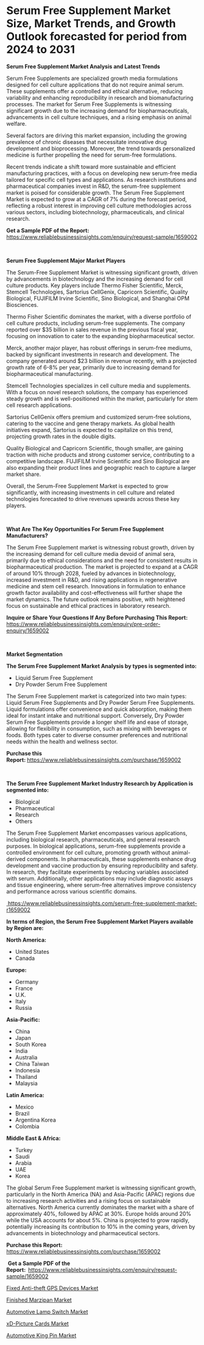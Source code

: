 <p><h1>Serum Free Supplement Market Size, Market Trends, and Growth Outlook forecasted for period from 2024 to 2031</h1></p><p><strong>Serum Free Supplement Market Analysis and Latest Trends</strong></p>
<p><p>Serum Free Supplements are specialized growth media formulations designed for cell culture applications that do not require animal serum. These supplements offer a controlled and ethical alternative, reducing variability and enhancing reproducibility in research and biomanufacturing processes. The market for Serum Free Supplements is witnessing significant growth due to the increasing demand for biopharmaceuticals, advancements in cell culture techniques, and a rising emphasis on animal welfare.</p><p>Several factors are driving this market expansion, including the growing prevalence of chronic diseases that necessitate innovative drug development and bioprocessing. Moreover, the trend towards personalized medicine is further propelling the need for serum-free formulations.  </p><p>Recent trends indicate a shift toward more sustainable and efficient manufacturing practices, with a focus on developing new serum-free media tailored for specific cell types and applications. As research institutions and pharmaceutical companies invest in R&D, the serum-free supplement market is poised for considerable growth. The Serum Free Supplement Market is expected to grow at a CAGR of 7% during the forecast period, reflecting a robust interest in improving cell culture methodologies across various sectors, including biotechnology, pharmaceuticals, and clinical research.</p></p>
<p><strong>Get a Sample PDF of the Report:&nbsp;</strong> <a href="https://www.reliablebusinessinsights.com/enquiry/request-sample/1659002?utm_campaign=1620&utm_medium=2&utm_source=Github&utm_content=ia&utm_term=12102024&utm_id=serum-free-supplement">https://www.reliablebusinessinsights.com/enquiry/request-sample/1659002</a></p>
<p>&nbsp;</p>
<p><strong>Serum Free Supplement Major Market Players</strong></p>
<p><p>The Serum-Free Supplement Market is witnessing significant growth, driven by advancements in biotechnology and the increasing demand for cell culture products. Key players include Thermo Fisher Scientific, Merck, Stemcell Technologies, Sartorius CellGenix, Capricorn Scientific, Quality Biological, FUJIFILM Irvine Scientific, Sino Biological, and Shanghai OPM Biosciences.</p><p>Thermo Fisher Scientific dominates the market, with a diverse portfolio of cell culture products, including serum-free supplements. The company reported over $35 billion in sales revenue in the previous fiscal year, focusing on innovation to cater to the expanding biopharmaceutical sector.</p><p>Merck, another major player, has robust offerings in serum-free mediums, backed by significant investments in research and development. The company generated around $23 billion in revenue recently, with a projected growth rate of 6-8% per year, primarily due to increasing demand for biopharmaceutical manufacturing.</p><p>Stemcell Technologies specializes in cell culture media and supplements. With a focus on novel research solutions, the company has experienced steady growth and is well-positioned within the market, particularly for stem cell research applications.</p><p>Sartorius CellGenix offers premium and customized serum-free solutions, catering to the vaccine and gene therapy markets. As global health initiatives expand, Sartorius is expected to capitalize on this trend, projecting growth rates in the double digits.</p><p>Quality Biological and Capricorn Scientific, though smaller, are gaining traction with niche products and strong customer service, contributing to a competitive landscape. FUJIFILM Irvine Scientific and Sino Biological are also expanding their product lines and geographic reach to capture a larger market share.</p><p>Overall, the Serum-Free Supplement Market is expected to grow significantly, with increasing investments in cell culture and related technologies forecasted to drive revenues upwards across these key players.</p></p>
<p>&nbsp;</p>
<p><strong>What Are The Key Opportunities For Serum Free Supplement Manufacturers?</strong></p>
<p><p>The Serum Free Supplement market is witnessing robust growth, driven by the increasing demand for cell culture media devoid of animal sera, primarily due to ethical considerations and the need for consistent results in biopharmaceutical production. The market is projected to expand at a CAGR of around 10% through 2028, fueled by advances in biotechnology, increased investment in R&D, and rising applications in regenerative medicine and stem cell research. Innovations in formulation to enhance growth factor availability and cost-effectiveness will further shape the market dynamics. The future outlook remains positive, with heightened focus on sustainable and ethical practices in laboratory research.</p></p>
<p><strong>Inquire or Share Your Questions If Any Before Purchasing This Report:</strong> <a href="https://www.reliablebusinessinsights.com/enquiry/pre-order-enquiry/1659002?utm_campaign=1620&utm_medium=2&utm_source=Github&utm_content=ia&utm_term=12102024&utm_id=serum-free-supplement">https://www.reliablebusinessinsights.com/enquiry/pre-order-enquiry/1659002</a></p>
<p>&nbsp;</p>
<p><strong>Market Segmentation</strong></p>
<p><strong>The Serum Free Supplement Market Analysis by types is segmented into:</strong></p>
<p><ul><li>Liquid Serum Free Supplement</li><li>Dry Powder Serum Free Supplement</li></ul></p>
<p><p>The Serum Free Supplement market is categorized into two main types: Liquid Serum Free Supplements and Dry Powder Serum Free Supplements. Liquid formulations offer convenience and quick absorption, making them ideal for instant intake and nutritional support. Conversely, Dry Powder Serum Free Supplements provide a longer shelf life and ease of storage, allowing for flexibility in consumption, such as mixing with beverages or foods. Both types cater to diverse consumer preferences and nutritional needs within the health and wellness sector.</p></p>
<p><strong>Purchase this Report:&nbsp;</strong><a href="https://www.reliablebusinessinsights.com/purchase/1659002?utm_campaign=1620&utm_medium=2&utm_source=Github&utm_content=ia&utm_term=12102024&utm_id=serum-free-supplement">https://www.reliablebusinessinsights.com/purchase/1659002</a></p>
<p>&nbsp;</p>
<p><strong>The Serum Free Supplement Market Industry Research by Application is segmented into:</strong></p>
<p><ul><li>Biological</li><li>Pharmaceutical</li><li>Research</li><li>Others</li></ul></p>
<p><p>The Serum Free Supplement Market encompasses various applications, including biological research, pharmaceuticals, and general research purposes. In biological applications, serum-free supplements provide a controlled environment for cell culture, promoting growth without animal-derived components. In pharmaceuticals, these supplements enhance drug development and vaccine production by ensuring reproducibility and safety. In research, they facilitate experiments by reducing variables associated with serum. Additionally, other applications may include diagnostic assays and tissue engineering, where serum-free alternatives improve consistency and performance across various scientific domains.</p></p>
<p><a href="https://www.reliablebusinessinsights.com/serum-free-supplement-market-r1659002?utm_campaign=1620&utm_medium=2&utm_source=Github&utm_content=ia&utm_term=12102024&utm_id=serum-free-supplement">&nbsp;https://www.reliablebusinessinsights.com/serum-free-supplement-market-r1659002</a></p>
<p><strong>In terms of Region, the Serum Free Supplement Market Players available by Region are:</strong></p>
<p>
    <p> <strong> North America: </strong>
        <ul>
            <li>United States</li>
            <li>Canada</li>
        </ul>
        </p> 
    <p> <strong> Europe: </strong>
        <ul>
            <li>Germany</li>
            <li>France</li>
            <li>U.K.</li>
            <li>Italy</li>
            <li>Russia</li>
        </ul>
        </p> 
    <p> <strong> Asia-Pacific: </strong>
        <ul>
            <li>China</li>
            <li>Japan</li>
            <li>South Korea</li>
            <li>India</li>
            <li>Australia</li>
            <li>China Taiwan</li>
            <li>Indonesia</li>
            <li>Thailand</li>
            <li>Malaysia</li>
        </ul>
        </p> 
    <p> <strong> Latin America: </strong>
        <ul>
            <li>Mexico</li>
            <li>Brazil</li>
            <li>Argentina Korea</li>
            <li>Colombia</li>
        </ul>
        </p> 
    <p> <strong> Middle East & Africa: </strong>
        <ul>
            <li>Turkey</li>
            <li>Saudi</li>
            <li>Arabia</li>
            <li>UAE</li>
            <li>Korea</li>
        </ul>
    </p>
    </p>
<p><p>The global Serum Free Supplement market is witnessing significant growth, particularly in the North America (NA) and Asia-Pacific (APAC) regions due to increasing research activities and a rising focus on sustainable alternatives. North America currently dominates the market with a share of approximately 40%, followed by APAC at 30%. Europe holds around 20% while the USA accounts for about 5%. China is projected to grow rapidly, potentially increasing its contribution to 10% in the coming years, driven by advancements in biotechnology and pharmaceutical sectors.</p></p>
<p><strong>Purchase this Report: </strong><a href="https://www.reliablebusinessinsights.com/purchase/1659002?utm_campaign=1620&utm_medium=2&utm_source=Github&utm_content=ia&utm_term=12102024&utm_id=serum-free-supplement">https://www.reliablebusinessinsights.com/purchase/1659002</a></p>
<p>&nbsp;<strong>Get a Sample PDF of the Report:&nbsp;&nbsp;</strong><a href="https://www.reliablebusinessinsights.com/enquiry/request-sample/1659002?utm_campaign=1620&utm_medium=2&utm_source=Github&utm_content=ia&utm_term=12102024&utm_id=serum-free-supplement">https://www.reliablebusinessinsights.com/enquiry/request-sample/1659002</a></p>
<p><strong></strong></p>
<p><p><a href="https://www.linkedin.com/pulse/emerging-opportunities-challenges-global-fixed-anti-theft-gps-54xbf?utm_campaign=1620&utm_medium=2&utm_source=Github&utm_content=ia&utm_term=12102024&utm_id=serum-free-supplement">Fixed Anti-theft GPS Devices Market</a></p><p><a href="https://www.linkedin.com/pulse/mapping-finished-marzipan-market-trends-challenges-breakthroughs-psehe?utm_campaign=1620&utm_medium=2&utm_source=Github&utm_content=ia&utm_term=12102024&utm_id=serum-free-supplement">Finished Marzipan Market</a></p><p><a href="https://github.com/Chiragrp22/Market-Research-Report-List-6/blob/main/automotive-lamp-switch-market.md?utm_campaign=1620&utm_medium=2&utm_source=Github&utm_content=ia&utm_term=12102024&utm_id=serum-free-supplement">Automotive Lamp Switch Market</a></p><p><a href="https://www.linkedin.com/pulse/xd-picture-cards-market-size-share-analysis-growth-trends-b5obe?utm_campaign=1620&utm_medium=2&utm_source=Github&utm_content=ia&utm_term=12102024&utm_id=serum-free-supplement">xD-Picture Cards Market</a></p><p><a href="https://github.com/whitbyuhringenn/Market-Research-Report-List-1/blob/main/automotive-king-pin-market.md?utm_campaign=1620&utm_medium=2&utm_source=Github&utm_content=ia&utm_term=12102024&utm_id=serum-free-supplement">Automotive King Pin Market</a></p></p>